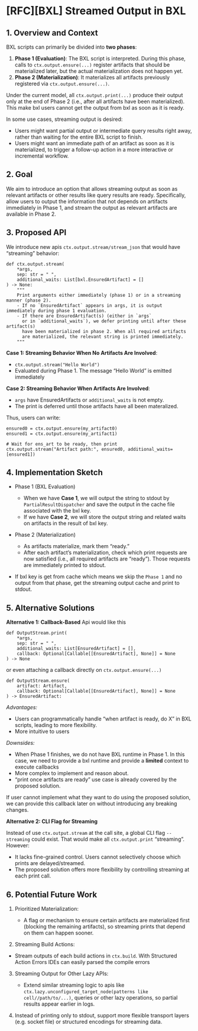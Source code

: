 # [RFC][BXL] Streamed Output in BXL

## 1. Overview and Context

BXL scripts can primarily be divided into **two phases**:

1.  **Phase 1 (Evaluation)**: The BXL script is interpreted. During this phase,
    calls to `ctx.output.ensure(...)` register artifacts that should be
    materialized later, but the actual materialization does not happen yet.
2.  **Phase 2 (Materialization)**: It materializes all artifacts previously
    registered via `ctx.output.ensure(...)`.

Under the current model, all `ctx.output.print(...)` produce their output only
at the end of Phase 2 (i.e., after all artifacts have been materialized). This
make bxl users cannot get the output from bxl as soon as it is ready.

In some use cases, streaming output is desired:

- Users might want partial output or intermediate query results right away,
  rather than waiting for the entire BXL script to finish.
- Users might want an immediate path of an artifact as soon as it is
  materialized, to trigger a follow-up action in a more interactive or
  incremental workflow.

## 2. Goal

We aim to introduce an option that allows streaming output as soon as relevant
artifacts or other results like query results are ready. Specifically, allow
users to output the information that not depends on artifacts immediately in
Phase 1, and stream the output as relevant artifacts are available in Phase 2.

## 3. Proposed API

We introduce new apis `ctx.output.stream/stream_json` that would have
“streaming” behavior:

```
def ctx.output.stream(
    *args,
    sep: str = " ",
    additional_waits: List[bxl.EnsuredArtifact] = []
) -> None:
    """
    Print arguments either immediately (phase 1) or in a streaming manner (phase 2).
    - If no `EnsuredArtifact` appears in args, it is output immediately during phase 1 evaluation.
    - If there are EnsuredArtifact(s) (either in `args`
      or in `additional_waits`), we defer printing until after these artifact(s)
      have been materialized in phase 2. When all required artifacts
      are materialized, the relevant string is printed immediately.
    """
```

**Case 1: Streaming Behavior When No Artifacts Are Involved**:

- `ctx.output.stream("Hello World")`
- Evaluated during Phase 1. The message “Hello World” is emitted immediately

**Case 2: Streaming Behavior When Artifacts Are Involved**:

- `args` have EnsuredArtifacts or `additional_waits` is not empty.
- The print is deferred until those artifacts have all been materalized.

Thus, users can write:

```
ensured0 = ctx.output.ensure(my_artifact0)
ensured1 = ctx.output.ensure(my_artifact1)

# Wait for ens_art to be ready, then print
ctx.output.stream("Artifact path:", ensured0, additional_waits=[ensured1])

```

## 4. Implementation Sketch

- Phase 1 (BXL Evaluation)
  - When we have **Case 1**, we will output the string to stdout by
    `PartialResultDispatcher` and save the output in the cache file associated
    with the bxl key.
  - If we have **Case 2**, we will store the output string and related waits on
    artifacts in the result of bxl key.

- Phase 2 (Materialization)
  - As artifacts materialize, mark them “ready.”
  - After each artifact’s materialization, check which print requests are now
    satisfied (i.e., all required artifacts are “ready”). Those requests are
    immediately printed to stdout.
- If bxl key is get from cache which means we skip the `Phase 1` and no output
  from that phase, get the streaming output cache and print to stdout.

## 5. Alternative Solutions

**Alternative 1: Callback-Based** Api would like this

```
def OutputStream.print(
    *args,
    sep: str = " ",
    additional_waits: List[EnsuredArtifact] = [],
    callback: Optional[Callable[[EnsuredArtifact], None]] = None
) -> None
```

or even attaching a callback directly on `ctx.output.ensure(...)`

```
def OutputStream.ensure(
    artifact: Artifact,
    callback: Optional[Callable[[EnsuredArtifact], None]] = None
) -> EnsuredArtifact:
```

_Advantages:_

- Users can programmatically handle “when artifact is ready, do X” in BXL
  scripts, leading to more flexibility.
- More intuitive to users

_Downsides:_

- When Phase 1 finishes, we do not have BXL runtime in Phase 1. In this case, we
  need to provide a bxl runtime and provide a **limited** context to execute
  callbacks
- More complex to implement and reason about.
- “print once artifacts are ready” use case is already covered by the proposed
  solution.

If user cannot implement what they want to do using the proposed solution, we
can provide this callback later on without introducing any breaking changes.

**Alternative 2: CLI Flag for Streaming**

Instead of use `ctx.output.stream` at the call site, a global CLI flag
`--streaming` could exist. That would make all `ctx.output.print` “streaming”.
However:

- It lacks fine-grained control. Users cannot selectively choose which prints
  are delayed/streamed.
- The proposed solution offers more flexibility by controlling streaming at each
  print call.

## 6. Potential Future Work

1. Prioritized Materialization:
   - A flag or mechanism to ensure certain artifacts are materialized first
     (blocking the remaining artifacts), so streaming prints that depend on them
     can happen sooner.

2. Streaming Build Actions:

- Stream outputs of each build actions in `ctx.build`. With Structured Action
  Errors IDEs can easily parsed the compile errors

3. Streaming Output for Other Lazy APIs:
   - Extend similar streaming logic to apis like
     `ctx.lazy.unconfigured_target_node(patterns like cell//path/to/...)`,
     queries or other lazy operations, so partial results appear earlier in
     logs.

4. Instead of printing only to stdout, support more flexible transport layers
   (e.g. socket file) or structured encodings for streaming data.
